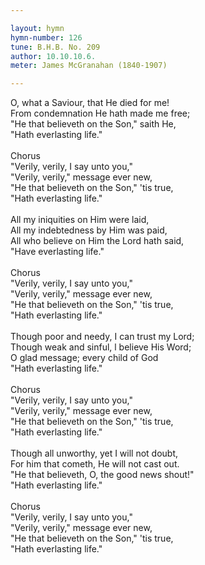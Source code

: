 ```yaml
---

layout: hymn
hymn-number: 126
tune: B.H.B. No. 209
author: 10.10.10.6.
meter: James McGranahan (1840-1907)

---
```

O, what a Saviour, that He died for me!<br>From condemnation He hath made me free;<br>"He that believeth on the Son," saith He,<br>"Hath everlasting life."<br><br>Chorus<br>"Verily, verily, I say unto you,"<br>"Verily, verily," message ever new,<br>"He that believeth on the Son," 'tis true,<br>"Hath everlasting life."<br><br>All my iniquities on Him were laid,<br>All my indebtedness by Him was paid,<br>All who believe on Him the Lord hath said,<br>"Have everlasting life."<br><br>Chorus<br>"Verily, verily, I say unto you,"<br>"Verily, verily," message ever new,<br>"He that believeth on the Son," 'tis true,<br>"Hath everlasting life."<br><br>Though poor and needy, I can trust my Lord;<br>Though weak and sinful, l believe His Word;<br>O glad message; every child of God<br>"Hath everlasting life."<br><br>Chorus<br>"Verily, verily, I say unto you,"<br>"Verily, verily," message ever new,<br>"He that believeth on the Son," 'tis true,<br>"Hath everlasting life."<br><br>Though all unworthy, yet I will not doubt,<br>For him that cometh, He will not cast out.<br>"He that believeth, O, the good news shout!"<br>"Hath everlasting life."<br><br>Chorus<br>"Verily, verily, I say unto you,"<br>"Verily, verily," message ever new,<br>"He that believeth on the Son," 'tis true,<br>"Hath everlasting life."<br><br><br>
